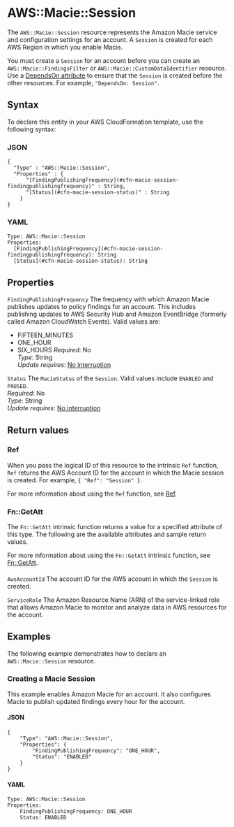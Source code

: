 # AWS::Macie::Session<a name="aws-resource-macie-session"></a>

The `AWS::Macie::Session` resource represents the Amazon Macie service and configuration settings for an account\. A `Session` is created for each AWS Region in which you enable Macie\. 

You must create a `Session` for an account before you can create an `AWS::Macie::FindingsFilter` or `AWS::Macie::CustomDataIdentifier` resource\. Use a [DependsOn attribute](https://docs.aws.amazon.com/AWSCloudFormation/latest/UserGuide/aws-attribute-dependson.html) to ensure that the `Session` is created before the other resources\. For example, `"DependsOn: Session"`\.

## Syntax<a name="aws-resource-macie-session-syntax"></a>

To declare this entity in your AWS CloudFormation template, use the following syntax:

### JSON<a name="aws-resource-macie-session-syntax.json"></a>

```
{
  "Type" : "AWS::Macie::Session",
  "Properties" : {
      "[FindingPublishingFrequency](#cfn-macie-session-findingpublishingfrequency)" : String,
      "[Status](#cfn-macie-session-status)" : String
    }
}
```

### YAML<a name="aws-resource-macie-session-syntax.yaml"></a>

```
Type: AWS::Macie::Session
Properties: 
  [FindingPublishingFrequency](#cfn-macie-session-findingpublishingfrequency): String
  [Status](#cfn-macie-session-status): String
```

## Properties<a name="aws-resource-macie-session-properties"></a>

`FindingPublishingFrequency`  <a name="cfn-macie-session-findingpublishingfrequency"></a>
The frequency with which Amazon Macie publishes updates to policy findings for an account\. This includes publishing updates to AWS Security Hub and Amazon EventBridge \(formerly called Amazon CloudWatch Events\)\. Valid values are:  
+ FIFTEEN\_MINUTES
+ ONE\_HOUR
+ SIX\_HOURS
*Required*: No  
*Type*: String  
*Update requires*: [No interruption](https://docs.aws.amazon.com/AWSCloudFormation/latest/UserGuide/using-cfn-updating-stacks-update-behaviors.html#update-no-interrupt)

`Status`  <a name="cfn-macie-session-status"></a>
The `MacieStatus` of the `Session`\. Valid values include `ENABLED` and `PAUSED`\.  
*Required*: No  
*Type*: String  
*Update requires*: [No interruption](https://docs.aws.amazon.com/AWSCloudFormation/latest/UserGuide/using-cfn-updating-stacks-update-behaviors.html#update-no-interrupt)

## Return values<a name="aws-resource-macie-session-return-values"></a>

### Ref<a name="aws-resource-macie-session-return-values-ref"></a>

When you pass the logical ID of this resource to the intrinsic `Ref` function, `Ref` returns the AWS Account ID for the account in which the Macie session is created\. For example, `{ "Ref": "Session" }`\.

For more information about using the `Ref` function, see [Ref](https://docs.aws.amazon.com/AWSCloudFormation/latest/UserGuide/intrinsic-function-reference-ref.html)\.

### Fn::GetAtt<a name="aws-resource-macie-session-return-values-fn--getatt"></a>

The `Fn::GetAtt` intrinsic function returns a value for a specified attribute of this type\. The following are the available attributes and sample return values\.

For more information about using the `Fn::GetAtt` intrinsic function, see [Fn::GetAtt](https://docs.aws.amazon.com/AWSCloudFormation/latest/UserGuide/intrinsic-function-reference-getatt.html)\.

#### <a name="aws-resource-macie-session-return-values-fn--getatt-fn--getatt"></a>

`AwsAccountId`  <a name="AwsAccountId-fn::getatt"></a>
The account ID for the AWS account in which the `Session` is created\.

`ServiceRole`  <a name="ServiceRole-fn::getatt"></a>
The Amazon Resource Name \(ARN\) of the service\-linked role that allows Amazon Macie to monitor and analyze data in AWS resources for the account\.

## Examples<a name="aws-resource-macie-session--examples"></a>

The following example demonstrates how to declare an `AWS::Macie::Session` resource\.

### Creating a Macie Session<a name="aws-resource-macie-session--examples--Creating_a_Macie_Session"></a>

This example enables Amazon Macie for an account\. It also configures Macie to publish updated findings every hour for the account\.

#### JSON<a name="aws-resource-macie-session--examples--Creating_a_Macie_Session--json"></a>

```
{
    "Type": "AWS::Macie::Session",
    "Properties": {
        "FindingPublishingFrequency": "ONE_HOUR",
        "Status": "ENABLED"
    }
}
```

#### YAML<a name="aws-resource-macie-session--examples--Creating_a_Macie_Session--yaml"></a>

```
Type: AWS::Macie::Session
Properties:
    FindingPublishingFrequency: ONE_HOUR
    Status: ENABLED
```